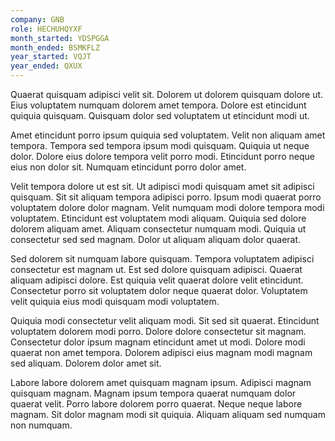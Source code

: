 ```yaml
---
company: GNB
role: HECHUHQYXF
month_started: YDSPGGA
month_ended: BSMKFLZ
year_started: VQJT
year_ended: QXUX
---
```


Quaerat quisquam adipisci velit sit. Dolorem ut dolorem quisquam dolore ut. Eius voluptatem numquam dolorem amet tempora. Dolore est etincidunt quiquia quisquam. Quisquam dolor sed voluptatem ut etincidunt modi ut.

Amet etincidunt porro ipsum quiquia sed voluptatem. Velit non aliquam amet tempora. Tempora sed tempora ipsum modi quisquam. Quiquia ut neque dolor. Dolore eius dolore tempora velit porro modi. Etincidunt porro neque eius non dolor sit. Numquam etincidunt porro dolor amet.

Velit tempora dolore ut est sit. Ut adipisci modi quisquam amet sit adipisci quisquam. Sit sit aliquam tempora adipisci porro. Ipsum modi quaerat porro voluptatem dolore dolor magnam. Velit numquam modi dolore tempora modi voluptatem. Etincidunt est voluptatem modi aliquam. Quiquia sed dolore dolorem aliquam amet. Aliquam consectetur numquam modi. Quiquia ut consectetur sed sed magnam. Dolor ut aliquam aliquam dolor quaerat.

Sed dolorem sit numquam labore quisquam. Tempora voluptatem adipisci consectetur est magnam ut. Est sed dolore quisquam adipisci. Quaerat aliquam adipisci dolore. Est quiquia velit quaerat dolore velit etincidunt. Consectetur porro sit voluptatem dolor neque quaerat dolor. Voluptatem velit quiquia eius modi quisquam modi voluptatem.

Quiquia modi consectetur velit aliquam modi. Sit sed sit quaerat. Etincidunt voluptatem dolorem modi porro. Dolore dolore consectetur sit magnam. Consectetur dolor ipsum magnam etincidunt amet ut modi. Dolore modi quaerat non amet tempora. Dolorem adipisci eius magnam modi magnam sed aliquam. Dolorem dolor amet sit.

Labore labore dolorem amet quisquam magnam ipsum. Adipisci magnam quisquam magnam. Magnam ipsum tempora quaerat numquam dolor quaerat velit. Porro labore dolorem porro quaerat. Neque neque labore magnam. Sit dolor magnam modi sit quiquia. Aliquam aliquam sed numquam non numquam.
    